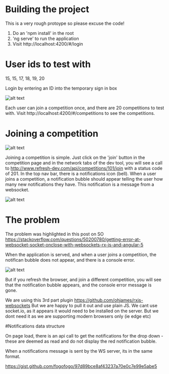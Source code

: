 # Building the project

This is a very rough protoype so please excuse the code! 

1. Do an 'npm install' in the root
2. 'ng serve' to run the application
3. Visit http://localhost:4200/#/login


# User ids to test with

15, 15, 17, 18, 19, 20

Login by entering an ID into the temporary sign in box

![alt text](https://preview.ibb.co/hsM5GJ/Screen_Shot_2018_05_14_at_23_46_32.png)



Each user can join a competition once, and there are 20 competitions to test with. Visit http://localhost:4200/#/competitions to see the competitions.

# Joining a competition

![alt text](https://preview.ibb.co/h2cebJ/Screen_Shot_2018_05_14_at_23_28_58.png)

Joining a competition is simple. Just click on the 'join' button in the competition page and in the network tabs of the dev tool, you will see a call to  http://www.refresh-dev.com/api/competitions/101/join with a status code of 201. In the top nav bar, there is a notifications icon (bell). When a user joins a competition, a notification bubble should appear telling the user how many new notifications they have. This notification is a message from a websocket.

![alt text](https://preview.ibb.co/e2qbOy/Screen_Shot_2018_05_14_at_23_35_48.png)


# The problem

The problem was highlighted in this post on SO https://stackoverflow.com/questions/50200780/getting-error-at-websocket-socket-onclose-with-websockets-rx-js-and-angular-5

When the application is served, and when a user joins a competition, the notifican bubble does not appear, and there is a console error. 

![alt text](https://image.ibb.co/bU3wOy/Screen_Shot_2018_05_14_at_23_35_17.png)

But if you refresh the browser, and join a different competition, you will see that the notification bubble appears, and the console error message is gone.

We are using this 3rd part plugin https://github.com/ohjames/rxjs-websockets
But we are happy to pull it out and use plain JS. We cant use socket.io, as it appears it would need to be installed on the server. But we dont need it as we are supporting modern browsers only (ie edge etc)

#Notifications data structure

On page load, there is an api call to get the notifications for the drop down - these are deemed as read and do not display the red notification bubble. 

When a notifications message is sent by the WS server, its in the same format.

https://gist.github.com/fogofogo/97d89bce8af43237a70e0c7e99e5abe5
